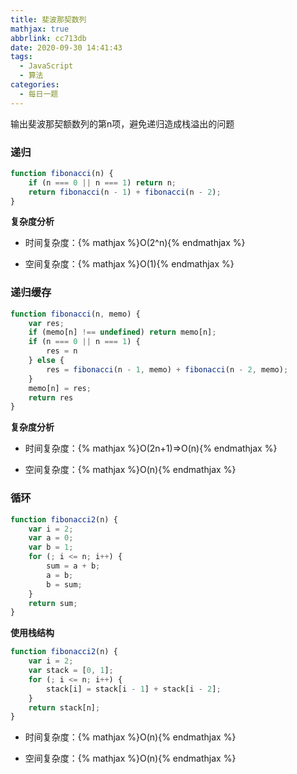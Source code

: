 ```yaml
---
title: 斐波那契数列
mathjax: true
abbrlink: cc713db
date: 2020-09-30 14:41:43
tags:
  - JavaScript
  - 算法
categories:
  - 每日一题
---
```


输出斐波那契额数列的第n项，避免递归造成栈溢出的问题

### 递归

```javascript
function fibonacci(n) {
    if (n === 0 || n === 1) return n;
    return fibonacci(n - 1) + fibonacci(n - 2);
}
```

**复杂度分析**

+ 时间复杂度：{% mathjax %}O(2^n){% endmathjax %}

+ 空间复杂度：{% mathjax %}O(1){% endmathjax %}


### 递归缓存

```javascript
function fibonacci(n, memo) {
    var res;
    if (memo[n] !== undefined) return memo[n];
    if (n === 0 || n === 1) {
        res = n
    } else {
        res = fibonacci(n - 1, memo) + fibonacci(n - 2, memo);
    }
    memo[n] = res;
    return res
}
```

**复杂度分析**

+ 时间复杂度：{% mathjax %}O(2n+1)=>O(n){% endmathjax %}

+ 空间复杂度：{% mathjax %}O(n){% endmathjax %}

### 循环 

```javascript
function fibonacci2(n) {
    var i = 2;
    var a = 0;
    var b = 1;
    for (; i <= n; i++) {
        sum = a + b;
        a = b;
        b = sum;
    }
    return sum;
}
```

**使用栈结构**

```javascript
function fibonacci2(n) {
    var i = 2;
    var stack = [0, 1];
    for (; i <= n; i++) {
        stack[i] = stack[i - 1] + stack[i - 2];
    }
    return stack[n];
}
```

+ 时间复杂度：{% mathjax %}O(n){% endmathjax %}

+ 空间复杂度：{% mathjax %}O(n){% endmathjax %}
